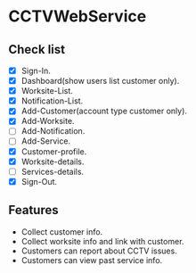 # CCTVWebService

## Check list
- [x] Sign-In.
- [x] Dashboard(show users list customer only).
- [x] Worksite-List.
- [x] Notification-List.
- [x] Add-Customer(account type customer only).
- [x] Add-Worksite.
- [ ] Add-Notification.
- [ ] Add-Service.
- [x] Customer-profile.
- [x] Worksite-details.
- [ ] Services-details.
- [x] Sign-Out.

## Features
- Collect customer info.
- Collect worksite info and link with customer.
- Customers can report about CCTV issues.
- Customers can view past service info.
